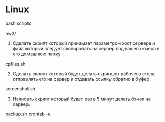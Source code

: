# Linux
bash scripts

hw3/
1. Сделать скрипт который принимает параметром хост сервера и файл который следует скопировать на сервер под вашего юзера в его домашнюю папку

cpfiles.sh

2. Сделать скрипт который будет делать скриншот рабочего стола, отправлять его на сервер и отдавать ссылку обратно в буфер

screenshot.sh

3. Написать скрипт который будет раз в 5 минут делать бэкап на сервер.

backup.sh
crontab -e

